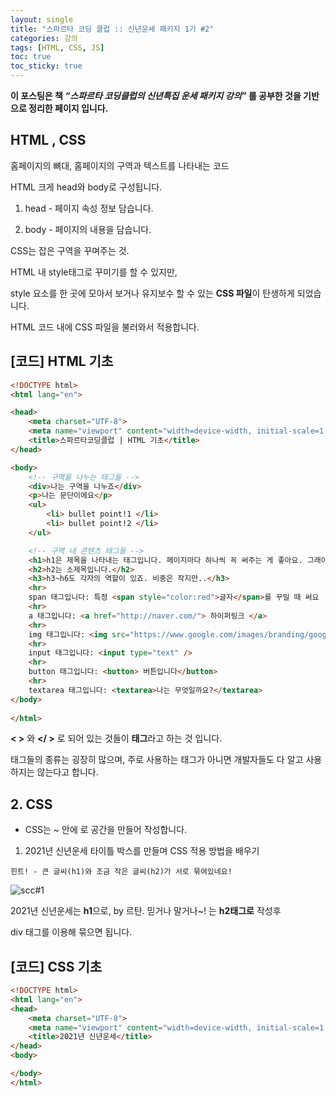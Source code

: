 ```yaml
---
layout: single
title: "스파르타 코딩 클럽 :: 신년운세 패키지 1기 #2"
categories: 강의
tags: [HTML, CSS, JS]
toc: true
toc_sticky: true
---
```


**이 포스팅은 책 *“스파르타 코딩클럽의 신년특집 운세 패키지 강의”* 를 공부한 것을 기반으로 정리한 페이지 입니다.**



## HTML , CSS

홈페이지의 뼈대, 홈페이지의 구역과 텍스트를 나타내는 코드

HTML 크게 head와 body로 구성됩니다.

1. head - 페이지 속성 정보 담습니다.

2. body - 페이지의 내용을 담습니다.

   


CSS는 잡은 구역을 꾸며주는 것.

HTML 내 style태그로 꾸미기를 할 수 있지만,  

style 요소를 한 곳에 모아서 보거나 유지보수 할 수 있는 **CSS 파일**이 탄생하게 되었습니다.

HTML 코드 내에 CSS 파일을 불러와서 적용합니다.



## [코드] HTML 기초

```html
<!DOCTYPE html>
<html lang="en">

<head>
    <meta charset="UTF-8">
    <meta name="viewport" content="width=device-width, initial-scale=1.0">
    <title>스파르타코딩클럽 | HTML 기초</title>
</head>

<body>
    <!-- 구역을 나누는 태그들 -->
    <div>나는 구역을 나누죠</div>
    <p>나는 문단이에요</p>
    <ul>
        <li> bullet point!1 </li>
        <li> bullet point!2 </li>
    </ul>

    <!-- 구역 내 콘텐츠 태그들 -->
    <h1>h1은 제목을 나타내는 태그입니다. 페이지마다 하나씩 꼭 써주는 게 좋아요. 그래야 구글 검색이 잘 되거든요.</h1>
    <h2>h2는 소제목입니다.</h2>
    <h3>h3~h6도 각자의 역할이 있죠. 비중은 작지만..</h3>
    <hr>
    span 태그입니다: 특정 <span style="color:red">글자</span>를 꾸밀 때 써요
    <hr>
    a 태그입니다: <a href="http://naver.com/"> 하이퍼링크 </a>
    <hr>
    img 태그입니다: <img src="https://www.google.com/images/branding/googlelogo/1x/googlelogo_color_272x92dp.png" />
    <hr>
    input 태그입니다: <input type="text" />
    <hr>
    button 태그입니다: <button> 버튼입니다</button>
    <hr>
    textarea 태그입니다: <textarea>나는 무엇일까요?</textarea>
</body>
	
</html>
```

**< >** 와 **</ >** 로 되어 있는 것들이 **태그**라고 하는 것 입니다.

태그들의 종류는 굉장히 많으며, 주로 사용하는 태그가 아니면 개발자들도 다 알고 사용하지는 않는다고 합니다.



## 2. CSS

- CSS는 <head> ~ </head> 안에 <style> ~ </style> 로 공간을 만들어 작성합니다.



1. 2021년 신년운세 타이틀 박스를 만들며 CSS 적용 방법을 배우기

```
힌트! - 큰 글씨(h1)와 조금 작은 글씨(h2)가 서로 묶여있네요!
```

![scc#1](https://user-images.githubusercontent.com/74758041/106890840-3d9fbc80-672d-11eb-9ce9-e46645998084.PNG)



2021년 신년운세는 **h1**으로, by 르탄. 믿거나 말거나~! 는 **h2태그로** 작성후 

div 태그를 이용해 묶으면 됩니다.



## [코드] CSS 기초

```html
<!DOCTYPE html>
<html lang="en">
<head>
	<meta charset="UTF-8">
	<meta name="viewport" content="width=device-width, initial-scale=1.0">
	<title>2021년 신년운세</title>
</head>
<body>

</body>
</html>
```
